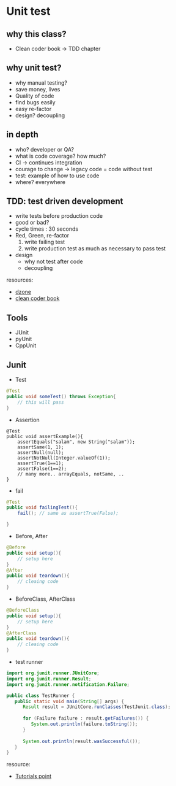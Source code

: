 # Unit test

## why this class?
+ Clean coder book -> TDD chapter 

## why unit test?
+ why manual testing? 
+ save money, lives
+ Quality of code
+ find bugs easily 
+ easy re-factor 
+ design? decoupling


## in depth
+ who? developer or QA?
+ what is code coverage? how much?
+ CI -> continues integration
+ courage to change -> legacy code = code without test 
+ test: example of how to use code 
+ where? everywhere

## TDD: test driven development
+ write tests before production code
+ good or bad?
+ cycle times : 30 seconds 
+ Red, Green, re-factor 
  1. write failing test
  2. write production test as much as necessary to pass test
+ design 
   + why not test after code 
   + decoupling 

resources:
+ [dzone](https://dzone.com/articles/top-8-benefits-of-unit-testing)
+ [clean coder book](https://blog.cleancoder.com/)


## Tools
+ JUnit
+ pyUnit 
+ CppUnit

  

## Junit 
+ Test
```java 
@Test
public void someTest() throws Exception{
    // this will pass
}
```

+ Assertion
```
@Test
public void assertExample(){
    assertEquals("salam", new String("salam"));
    assertSame(1, 1);
    assertNull(null);
    assertNotNull(Integer.valueOf(1));
    assertTrue(1==1);
    assertFalse(1==2);
    // many more.. arrayEquals, notSame, ..
}
```

+ fail 
```java
@Test
public void failingTest(){
    fail(); // same as assertTrue(False);

}
```

+ Before, After
```java 
@Before
public void setup(){
    // setup here
}
@After 
public void teardown(){
    // cleaing code 
}
```

+ BeforeClass, AfterClass
```java
@BeforeClass
public void setup(){
    // setup here
}
@AfterClass 
public void teardown(){
    // cleaing code 
}

```



+ test runner 
```java
import org.junit.runner.JUnitCore;
import org.junit.runner.Result;
import org.junit.runner.notification.Failure;

public class TestRunner {
   public static void main(String[] args) {
      Result result = JUnitCore.runClasses(TestJunit.class);
		
      for (Failure failure : result.getFailures()) {
         System.out.println(failure.toString());
      }
		
      System.out.println(result.wasSuccessful());
   }
}
```



resource:
+ [Tutorials point](https://www.tutorialspoint.com/junit/index.htm)


